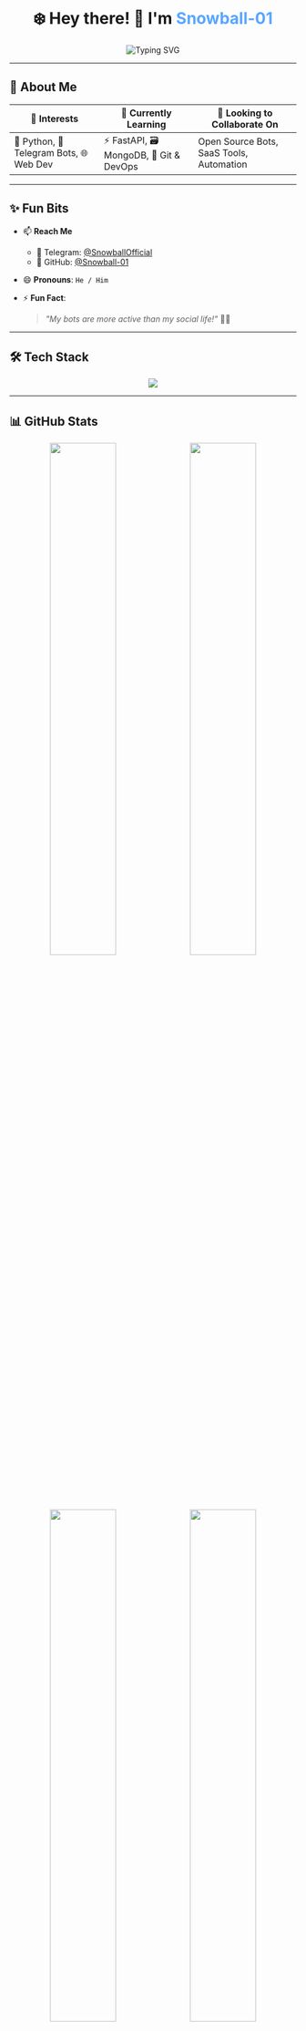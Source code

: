 <h1 align="center">❄️ Hey there! 👋 I'm <span style="color:#58A6FF;">Snowball-01</span></h1>

<p align="center">
  <img src="https://readme-typing-svg.herokuapp.com?font=Fira+Code&weight=600&size=28&pause=1000&color=58A6FF&center=true&vCenter=true&width=600&lines=🚀+Tech+Explorer;❤️+Open+Source+Contributor;🧙‍♂️+Telegram+Bot+Wizard;🔥+Making+Bots+Cool+Again" alt="Typing SVG" />
</p>

---

## 🧠 About Me

<div align="center">

| 👀 Interests | 🌱 Currently Learning | 🤝 Looking to Collaborate On |
|--------------|-----------------------|-------------------------------|
| 🐍 Python, 🤖 Telegram Bots, 🌐 Web Dev | ⚡ FastAPI, 🗃️ MongoDB, 🚀 Git & DevOps | Open Source Bots, SaaS Tools, Automation |

</div>

---

## ✨ Fun Bits

- 📫 **Reach Me**
  - 📩 Telegram: [@SnowballOfficial](https://t.me/Snowball_Official)
  - 🐙 GitHub: [@Snowball-01](https://github.com/Snowball-01)

- 😄 **Pronouns**: `He / Him`

- ⚡ **Fun Fact**:
  > *"My bots are more active than my social life!"* 🤖💬

---

## 🛠️ Tech Stack

<p align="center">
  <img src="https://skillicons.dev/icons?i=python,fastapi,mongodb,linux,vscode,git,github,heroku,html,css,js,typescript,react,nextjs,tailwindcss,bootstrap&perline=7" />
</p>

---

## 📊 GitHub Stats

<div align="center">
  <img src="https://github-readme-stats.vercel.app/api?username=Snowball-01&show_icons=true&theme=radical&hide_border=true&border_radius=20&count_private=true" width="48%" />
  <img src="https://github-readme-streak-stats.herokuapp.com/?user=Snowball-01&theme=radical&hide_border=true&border_radius=20" width="48%" />
</div>

<div align="center">
  <img src="https://github-readme-stats.vercel.app/api/top-langs/?username=Snowball-01&layout=compact&theme=radical&hide_border=true&border_radius=20&langs_count=8" width="48%" />
  <img src="https://github-profile-summary-cards.vercel.app/api/cards/productive-time?username=Snowball-01&theme=radical&utcOffset=+5.5" width="48%" />
</div>

---

## 🏆 GitHub Trophy Wall

<p align="center">
  <img src="https://github-profile-trophy.vercel.app/?username=Snowball-01&theme=radical&no-frame=true&margin-w=10&column=6" />
</p>

---

## 📈 Contribution Graph

<p align="center">
  <img src="https://github-readme-activity-graph.vercel.app/graph?username=Snowball-01&theme=react-dark&hide_border=true&area=true&custom_title=🔥%20Snowball-01%20Contribution%20Graph" />
</p>

---

## 🌐 Socials

<p align="center">
  <a href="https://t.me/TheSnowballBot"><img src="https://img.shields.io/badge/Telegram-Bot-blue?style=for-the-badge&logo=telegram" /></a>
  <a href="https://github.com/Snowball-01"><img src="https://img.shields.io/badge/GitHub-Follow-black?style=for-the-badge&logo=github" /></a>
</p>

---

<p align="center">
  <img src="https://komarev.com/ghpvc/?username=Snowball-01&label=Profile+Views&color=0e75b6&style=for-the-badge" alt="Profile Views" />
</p>

<h3 align="center">✨ Made with ❤️ & a lot of ☕ by <span style="color:#58A6FF">Snowball-01</span> ✨</h3>

<p align="center">
  <img src="https://raw.githubusercontent.com/andreasbm/readme/master/assets/line.gif" width="100%" />
</p>
